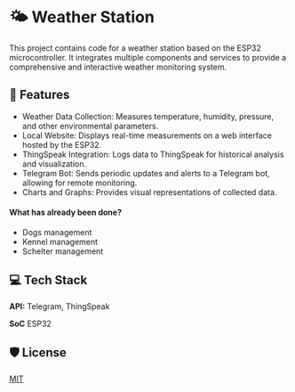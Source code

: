 ﻿# 🌤 Weather Station

This project contains code for a weather station based on the ESP32 microcontroller. It integrates multiple components and services to provide a comprehensive and interactive weather monitoring system.

## 🧐 Features

-  Weather Data Collection: Measures temperature, humidity, pressure, and other environmental parameters.
-  Local Website: Displays real-time measurements on a web interface hosted by the ESP32.
-  ThingSpeak Integration: Logs data to ThingSpeak for historical analysis and visualization.
-  Telegram Bot: Sends periodic updates and alerts to a Telegram bot, allowing for remote monitoring.
-  Charts and Graphs: Provides visual representations of collected data.

#### What has already been done?

-   Dogs management
-   Kennel management
-   Schelter management

## 💻 Tech Stack

**API:** Telegram, ThingSpeak

**SoC** ESP32

## 🛡️ License

[MIT](https://choosealicense.com/licenses/mit/)

